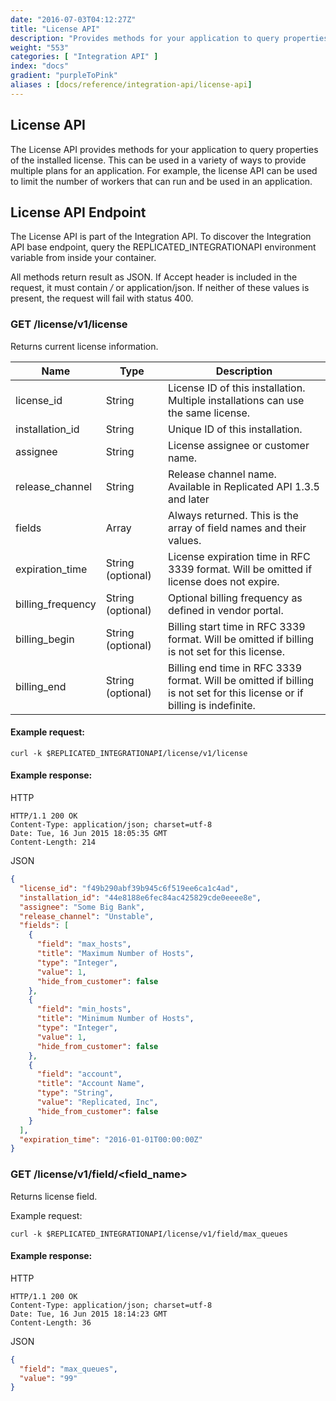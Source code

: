 ```yaml
---
date: "2016-07-03T04:12:27Z"
title: "License API"
description: "Provides methods for your application to query properties of the installed license"
weight: "553"
categories: [ "Integration API" ]
index: "docs"
gradient: "purpleToPink"
aliases : [docs/reference/integration-api/license-api]
---
```


## License API

The License API provides methods for your application to query properties of the installed license. This can be used in a variety of ways to provide multiple plans for an application. For example, the license API can be used to limit the number of workers that can run and be used in an application.

## License API Endpoint

The License API is part of the Integration API. To discover the Integration API base endpoint, query the REPLICATED_INTEGRATIONAPI environment variable from inside your container.

All methods return result as JSON. If Accept header is included in the request, it must contain _/_ or application/json. If neither of these values is present, the request will fail with status 400.

### GET /license/v1/license

Returns current license information.

| Name              | Type              | Description                                                                                                              |
| ----------------- | ----------------- | ------------------------------------------------------------------------------------------------------------------------ |
| license_id        | String            | License ID of this installation. Multiple installations can use the same license.                                        |
| installation_id   | String            | Unique ID of this installation.                                                                                          |
| assignee          | String            | License assignee or customer name.                                                                                        |
| release_channel   | String            | Release channel name. Available in Replicated API 1.3.5 and later                                                        |
| fields            | Array             | Always returned. This is the array of field names and their values.                                                      |
| expiration_time   | String (optional) | License expiration time in RFC 3339 format. Will be omitted if license does not expire.                                  |
| billing_frequency | String (optional) | Optional billing frequency as defined in vendor portal.                                                                  |
| billing_begin     | String (optional) | Billing start time in RFC 3339 format. Will be omitted if billing is not set for this license.                           |
| billing_end       | String (optional) | Billing end time in RFC 3339 format. Will be omitted if billing is not set for this license or if billing is indefinite. |

#### Example request:

```shell
curl -k $REPLICATED_INTEGRATIONAPI/license/v1/license
```

#### Example response:

HTTP

```shell
HTTP/1.1 200 OK
Content-Type: application/json; charset=utf-8
Date: Tue, 16 Jun 2015 18:05:35 GMT
Content-Length: 214
```

JSON

```json
{
  "license_id": "f49b290abf39b945c6f519ee6ca1c4ad",
  "installation_id": "44e8188e6fec84ac425829cde0eeee8e",
  "assignee": "Some Big Bank",
  "release_channel": "Unstable",
  "fields": [
    {
      "field": "max_hosts",
      "title": "Maximum Number of Hosts",
      "type": "Integer",
      "value": 1,
      "hide_from_customer": false
    },
    {
      "field": "min_hosts",
      "title": "Minimum Number of Hosts",
      "type": "Integer",
      "value": 1,
      "hide_from_customer": false
    },
    {
      "field": "account",
      "title": "Account Name",
      "type": "String",
      "value": "Replicated, Inc",
      "hide_from_customer": false
    }
  ],
  "expiration_time": "2016-01-01T00:00:00Z"
}
```

### GET /license/v1/field/<field_name>

Returns license field.

Example request:

```shell
curl -k $REPLICATED_INTEGRATIONAPI/license/v1/field/max_queues
```

#### Example response:

HTTP

```shell
HTTP/1.1 200 OK
Content-Type: application/json; charset=utf-8
Date: Tue, 16 Jun 2015 18:14:23 GMT
Content-Length: 36
```

JSON

```json
{
  "field": "max_queues",
  "value": "99"
}
```
